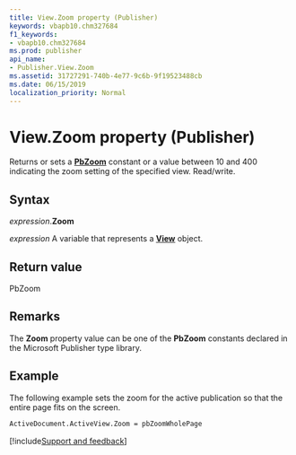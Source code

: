 ```yaml
---
title: View.Zoom property (Publisher)
keywords: vbapb10.chm327684
f1_keywords:
- vbapb10.chm327684
ms.prod: publisher
api_name:
- Publisher.View.Zoom
ms.assetid: 31727291-740b-4e77-9c6b-9f19523488cb
ms.date: 06/15/2019
localization_priority: Normal
---
```



# View.Zoom property (Publisher)

Returns or sets a **[PbZoom](publisher.pbzoom.md)** constant or a value between 10 and 400 indicating the zoom setting of the specified view. Read/write.


## Syntax

_expression_.**Zoom**

_expression_ A variable that represents a **[View](Publisher.View.md)** object.


## Return value

PbZoom


## Remarks

The **Zoom** property value can be one of the **PbZoom** constants declared in the Microsoft Publisher type library.


## Example

The following example sets the zoom for the active publication so that the entire page fits on the screen.

```vb
ActiveDocument.ActiveView.Zoom = pbZoomWholePage
```

[!include[Support and feedback](~/includes/feedback-boilerplate.md)]